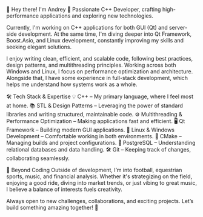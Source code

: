 👋 Hey there! I'm Andrey
🚀 Passionate C++ Developer, crafting high-performance applications and exploring new technologies.

Currently, I'm working on C++ applications for both GUI (Qt) and server-side development. At the same time, I'm diving deeper into Qt Framework, Boost.Asio, and Linux development, constantly improving my skills and seeking elegant solutions.

I enjoy writing clean, efficient, and scalable code, following best practices, design patterns, and multithreading principles. Working across both Windows and Linux, I focus on performance optimization and architecture. Alongside that, I have some experience in full-stack development, which helps me understand how systems work as a whole.

🛠 Tech Stack & Expertise
💡 C++ – My primary language, where I feel most at home.
📚 STL & Design Patterns – Leveraging the power of standard libraries and writing structured, maintainable code.
⚙️ Multithreading & Performance Optimization – Making applications fast and efficient.
🖥 Qt Framework – Building modern GUI applications.
🐧 Linux & Windows Development – Comfortable working in both environments.
📌 CMake – Managing builds and project configurations.
🐘 PostgreSQL – Understanding relational databases and data handling.
🛠 Git – Keeping track of changes, collaborating seamlessly.

🎵 Beyond Coding
Outside of development, I’m into football, equestrian sports, music, and financial analysis. Whether it's strategizing on the field, enjoying a good ride, diving into market trends, or just vibing to great music, I believe a balance of interests fuels creativity.

Always open to new challenges, collaborations, and exciting projects. Let’s build something amazing together! 🚀

